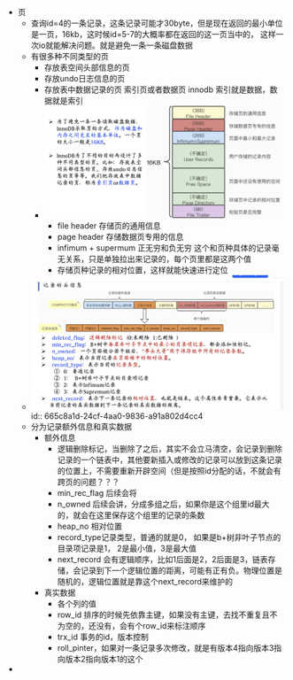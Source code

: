 - 页
	- 查询id=4的一条记录，这条记录可能才30byte，但是现在返回的最小单位是一页，16kb，这时候id=5-7的大概率都在返回的这一页当中的， 这样一次io就能解决问题。就是避免一条一条磁盘数据
	- 有很多种不同类型的页
		- 存放表空间头部信息的页
		- 存放undo日志信息的页
		- 存放表中数据记录的页  索引页或者数据页   innodb 索引就是数据，数据就是索引
		- ![image.png](../assets/image_1717338611029_0.png)
			- file header 存储页的通用信息
			- page header 存储数据页专用的信息
			- infimum + supermum 正无穷和负无穷 这个和页种具体的记录毫无关系，只是单独拉出来记录的，每个页里都是这两个值
			- 存储页种记录的相对位置，这样就能快速进行定位
	- ![image.png](../assets/image_1717340703412_0.png)
	  id:: 665c8a1d-24cf-4aa0-9836-a91a802d4cc4
	- 分为记录额外信息和真实数据
		- 额外信息
			- 逻辑删除标记，当删除了之后，其实不会立马清空，会记录到删除记录的一个链表中，其他要新插入或修改的记录可以放到这条记录的位置上，不需要重新开辟空间（但是按照id分配的话，不就会有跨页的问题？？？
			- min_rec_flag 后续会将
			- n_owned 后续会讲，分成多组之后，如果你是这个组里id最大的，就会在这里保存这个组里的记录的条数
			- heap_no 相对位置
			- record_type记录类型，普通的就是0， 如果是b+树非叶子节点的目录项记录是1， 2是最小值，3是最大值
			- next_record 会有逻辑顺序，比如1后面是2，2后面是3，链表存储，会记录到下一个逻辑位置的距离，可能有正有负。物理位置是随机的，逻辑位置就是靠这个next_record来维护的
		- 真实数据
			- 各个列的值
			- row_id 排序的时候先依靠主键，如果没有主键，去找不重复且不为空的，还没有，会有个row_id来标注顺序
			- trx_id 事务的id，版本控制
			- roll_pinter，如果对一条记录多次修改，就是有版本4指向版本3指向版本2指向版本1的这个
-